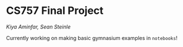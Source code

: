 # CS757 Final Project
*Kiya Aminfar, Sean Steinle*

Currently working on making basic gymnasium examples in `notebooks`!
